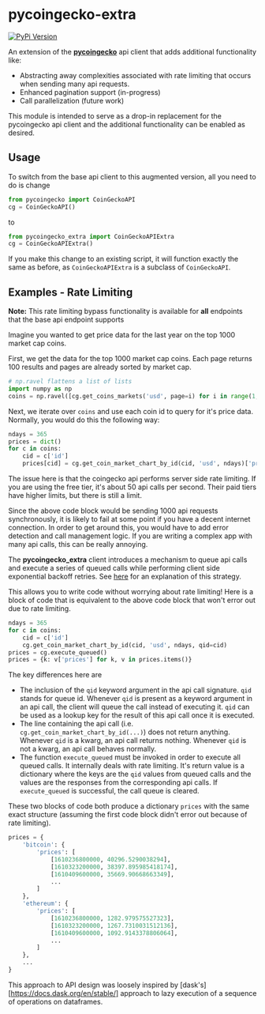 # pycoingecko-extra 

[![PyPi Version](https://img.shields.io/pypi/v/pycoingecko_extra.svg)](https://pypi.org/project/pycoingecko-extra/)

An extension of the [**pycoingecko**](https://github.com/man-c/pycoingecko) api client that adds additional functionality like: 
- Abstracting away complexities associated with rate limiting that occurs when sending many api requests. 
- Enhanced pagination support (in-progress)
- Call parallelization (future work)
  
This module is intended to serve as a drop-in replacement for the pycoingecko api client and the additional functionality can be enabled as desired. 

## Usage 
To switch from the base api client to this augmented version, all you need to do is change
```python
from pycoingecko import CoinGeckoAPI
cg = CoinGeckoAPI()
```
to 
```python
from pycoingecko_extra import CoinGeckoAPIExtra
cg = CoinGeckoAPIExtra()
```
If you make this change to an existing script, it will function exactly the same as before, as `CoinGeckoAPIExtra` is a subclass of `CoinGeckoAPI`. 

## Examples - Rate Limiting  

**Note:** This rate limiting bypass functionality is available for **all** endpoints that the base api endpoint supports 

Imagine you wanted to get price data for the last year on the top 1000 market cap coins. 

First, we get the data for the top 1000 market cap coins. Each page returns 100 results and pages are already sorted by market cap. 
```python
# np.ravel flattens a list of lists
import numpy as np 
coins = np.ravel([cg.get_coins_markets('usd', page=i) for i in range(1, 11)])
```
Next, we iterate over `coins` and use each coin id to query for it's price data. Normally, you would do this the following way: 
```python
ndays = 365
prices = dict()
for c in coins: 
    cid = c['id']
    prices[cid] = cg.get_coin_market_chart_by_id(cid, 'usd', ndays)['prices']
```
The issue here is that the coingecko api performs server side rate limiting. If you are using the free tier, it's about 50 api calls per second. Their paid tiers have higher limits, but there is still a limit. 

Since the above code block would be sending 1000 api requests synchronously, it is likely to fail at some point if you have a decent internet connection. In order to get around this, you would have to add error detection and call management logic. If you are writing a complex app with many api calls, this can be really annoying. 

The **pycoingecko_extra** client introduces a mechanism to queue api calls and execute a series of queued calls while performing client side exponential backoff retries. See [here](https://docs.aws.amazon.com/general/latest/gr/api-retries.html) for an explanation of this strategy. 

This allows you to write code without worrying about rate limiting! Here is a block of code that is equivalent to the above code block that won't error out due to rate limiting. 

```python 
ndays = 365
for c in coins: 
    cid = c['id']
    cg.get_coin_market_chart_by_id(cid, 'usd', ndays, qid=cid)
prices = cg.execute_queued()
prices = {k: v['prices'] for k, v in prices.items()}
```

The key differences here are 
- The inclusion of the `qid` keyword argument in the api call signature. `qid` stands for queue id. Whenever `qid` is present as a keyword argument in an api call, the client will queue the call instead of executing it. `qid` can be used as a lookup key for the result of this api call once it is executed. 
- The line containing the api call (i.e. `cg.get_coin_market_chart_by_id(...)`) does not return anything. Whenever `qid` is a kwarg, an api call returns nothing. Whenever `qid` is not a kwarg, an api call behaves normally. 
- The function `execute_queued` must be invoked in order to execute all queued calls. It internally deals with rate limiting. It's return value is a dictionary where the keys are the `qid` values from queued calls and the values are the responses from the corresponding api calls. If `execute_queued` is successful, the call queue is cleared. 

These two blocks of code both produce a dictionary `prices` with the same exact structure (assuming the first code block didn't error out because of rate limiting). 

```python 
prices = {
    'bitcoin': {
        'prices': [
            [1610236800000, 40296.5290038294],
            [1610323200000, 38397.895985418174],
            [1610409600000, 35669.90668663349],
            ...
        ]
    }, 
    'ethereum': {
        'prices': [
            [1610236800000, 1282.979575527323],
            [1610323200000, 1267.7310031512136],
            [1610409600000, 1092.9143378806064],
            ...
        ]
    },
    ...
} 
```

This approach to API design was loosely inspired by [dask's][https://docs.dask.org/en/stable/] approach to lazy execution of a sequence of operations on dataframes.
